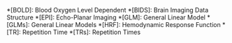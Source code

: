 *[BOLD]: Blood Oxygen Level Dependent 
*[BIDS]: Brain Imaging Data Structure
*[EPI]: Echo-Planar Imaging
*[GLM]: General Linear Model
*[GLMs]: General Linear Models
*[HRF]: Hemodynamic Response Function
*[TR]: Repetition Time
*[TRs]: Repetition Times